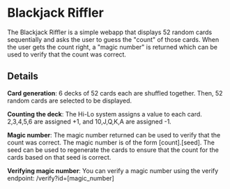# Blackjack Riffler

The Blackjack Riffler is a simple webapp that displays 52 random cards sequentially and asks the user to guess the "count" of those cards. When the user gets the count right, a "magic number" is returned which can be used to verify that the count was correct.

## Details

**Card generation**: 6 decks of 52 cards each are shuffled together. Then, 52 random cards are selected to be displayed.

**Counting the deck**: The Hi-Lo system assigns a value to each card. 2,3,4,5,6 are assigned +1, and 10,J,Q,K,A are assigned -1.

**Magic number**: The magic number returned can be used to verify that the count was correct. The magic number is of the form [count].[seed]. The seed can be used to regenerate the cards to ensure that the count for the cards based on that seed is correct.

**Verifying magic number**: You can verify a magic number using the verify endpoint: /verify?id=[magic_number]
